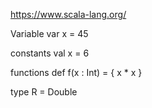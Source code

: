 https://www.scala-lang.org/

Variable
var x = 45

constants
val x = 6

functions
def f(x : Int) = {
  x * x
}

type R = Double
